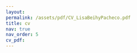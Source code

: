 ```yaml
---
layout:
permalink: /assets/pdf/CV_LisaBeihyPacheco.pdf
title: cv
nav: true
nav_order: 5
cv_pdf:
---
```

